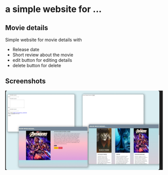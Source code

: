 # a simple website for ...
## Movie details

Simple website for movie details with 




- Release date
- Short review about the movie
- edit button for editing details
- delete button for delete


## Screenshots

![App Screenshot](./assets/image/Movie-List.jpg)